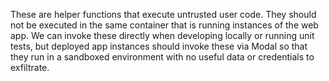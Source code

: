 These are helper functions that execute untrusted user code. They should not be executed in the same container that is running instances of the web app. We can invoke these directly when developing locally or running unit tests, but deployed app instances should invoke these via Modal so that they run in a sandboxed environment with no useful data or credentials to exfiltrate.
